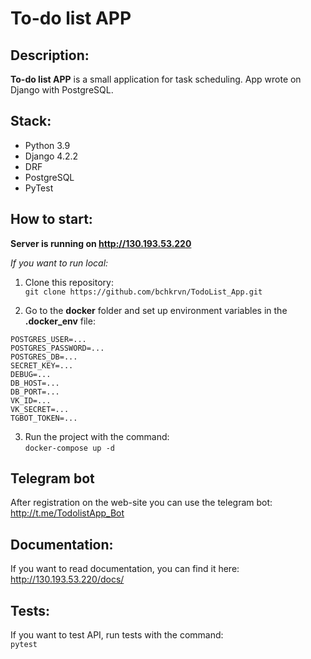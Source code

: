 # To-do list APP

## Description:
**To-do list APP** is a small application for task scheduling. 
App wrote on Django with PostgreSQL.

## Stack:
* Python 3.9
* Django 4.2.2
* DRF
* PostgreSQL
* PyTest

## How to start:
**Server is running on http://130.193.53.220**

*If you want to run local:*
1) Clone this repository:    
`git clone https://github.com/bchkrvn/TodoList_App.git`


2) Go to the **docker** folder and set up environment variables in the **.docker_env** file:  
```
POSTGRES_USER=...
POSTGRES_PASSWORD=...
POSTGRES_DB=...
SECRET_KEY=...
DEBUG=...
DB_HOST=...
DB_PORT=...
VK_ID=...
VK_SECRET=...
TGBOT_TOKEN=...
```

3)  Run the project with the command:  
`docker-compose up -d`

## Telegram bot
After registration on the web-site you can use the telegram bot:
http://t.me/TodolistApp_Bot

## Documentation:
If you want to read documentation, you can find it here: http://130.193.53.220/docs/

## Tests:
If you want to test API, run tests with the command:  
`pytest`